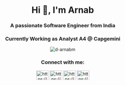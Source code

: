 <h1 align="center">Hi 👋, I'm Arnab</h1>
<h3 align="center">A passionate Software Engineer from India</h3>
<h3 align="center">Currently Working as Analyst A4 @ Capgemini</h3>

<p align="center"> <img src="https://komarev.com/ghpvc/?username=d-arnabm&label=Profile%20views&color=0e75b6&style=flat" alt="d-arnabm" /> </p>

<h3 align="center">Connect with me:</h3>
<p align="center">
<a href="https://www.linkedin.com/in/arnabmondal007/" target="blank"><img align="center" src="https://raw.githubusercontent.com/rahuldkjain/github-profile-readme-generator/master/src/images/icons/Social/linked-in-alt.svg" alt="https://www.linkedin.com/in/arnabmondal007/" height="30" width="40" /></a>
<a href="https://stackoverflow.com/users/16632404/arnab-m" target="blank"><img align="center" src="https://raw.githubusercontent.com/rahuldkjain/github-profile-readme-generator/master/src/images/icons/Social/stack-overflow.svg" alt="https://stackoverflow.com/users/16632404/arnab-m" height="30" width="40" /></a>
<a href="https://www.facebook.com/arnab.np/" target="blank"><img align="center" src="https://raw.githubusercontent.com/rahuldkjain/github-profile-readme-generator/master/src/images/icons/Social/facebook.svg" alt="https://www.facebook.com/arnab.np/" height="30" width="40" /></a>
<a href="https://www.hackerrank.com/arnab m" target="blank"><img align="center" src="https://raw.githubusercontent.com/rahuldkjain/github-profile-readme-generator/master/src/images/icons/Social/hackerrank.svg" alt="https://www.hackerrank.com/arnab m" height="30" width="40" /></a>
</p>
<br>
